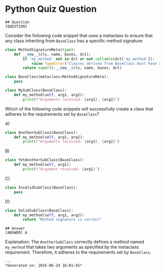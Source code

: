 # Python Quiz Question
    
    ## Question
    [QUESTION]
Consider the following code snippet that uses a metaclass to ensure that any class inheriting from `BaseClass` has a specific method signature:

```python
class MethodSignatureMeta(type):
    def __new__(cls, name, bases, dct):
        if 'my_method' not in dct or not callable(dct['my_method']):
            raise TypeError("Classes derived from BaseClass must have a callable my_method")
        return super().__new__(cls, name, bases, dct)

class BaseClass(metaclass=MethodSignatureMeta):
    pass

class MySubClass(BaseClass):
    def my_method(self, arg1, arg2):
        print(f"Arguments received: {arg1}, {arg2}")
```

Which of the following code snippets will successfully create a class that adheres to the requirements set by `BaseClass`?

A) 
```python
class AnotherSubClass(BaseClass):
    def my_method(self, arg1, arg2):
        print(f"Arguments received: {arg1}, {arg2}")
```

B) 
```python
class YetAnotherSubClass(BaseClass):
    def my_method(self, arg1):
        print(f"Argument received: {arg1}")
```

C) 
```python
class InvalidSubClass(BaseClass):
    pass
```

D) 
```python
class ValidSubClass(BaseClass):
    def my_method(self, arg1, arg2):
        return "Method signature is correct"
```
    
    ## Answer
    [ANSWER] A

Explanation: The `AnotherSubClass` correctly defines a method named `my_method` that takes two arguments as specified by the metaclass requirement. Therefore, it adheres to the requirements set by `BaseClass`.
    
    ---
    *Generated on: 2025-06-24 16:01:45*
    